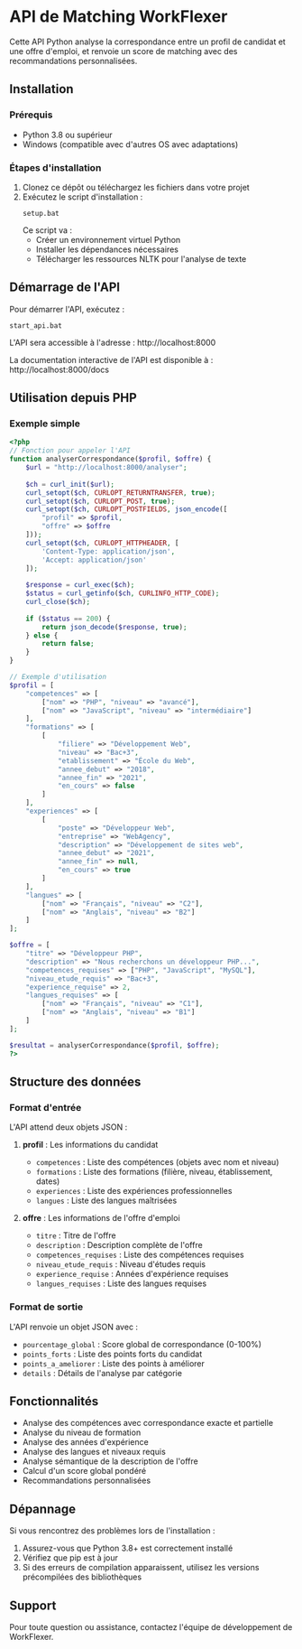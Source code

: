 # API de Matching WorkFlexer

Cette API Python analyse la correspondance entre un profil de candidat et une offre d'emploi, et renvoie un score de matching avec des recommandations personnalisées.

## Installation

### Prérequis

- Python 3.8 ou supérieur
- Windows (compatible avec d'autres OS avec adaptations)

### Étapes d'installation

1. Clonez ce dépôt ou téléchargez les fichiers dans votre projet
2. Exécutez le script d'installation :
   ```
   setup.bat
   ```
   Ce script va :
   - Créer un environnement virtuel Python
   - Installer les dépendances nécessaires
   - Télécharger les ressources NLTK pour l'analyse de texte

## Démarrage de l'API

Pour démarrer l'API, exécutez :
```
start_api.bat
```

L'API sera accessible à l'adresse : http://localhost:8000

La documentation interactive de l'API est disponible à : http://localhost:8000/docs

## Utilisation depuis PHP

### Exemple simple

```php
<?php
// Fonction pour appeler l'API
function analyserCorrespondance($profil, $offre) {
    $url = "http://localhost:8000/analyser";
    
    $ch = curl_init($url);
    curl_setopt($ch, CURLOPT_RETURNTRANSFER, true);
    curl_setopt($ch, CURLOPT_POST, true);
    curl_setopt($ch, CURLOPT_POSTFIELDS, json_encode([
        "profil" => $profil,
        "offre" => $offre
    ]));
    curl_setopt($ch, CURLOPT_HTTPHEADER, [
        'Content-Type: application/json',
        'Accept: application/json'
    ]);
    
    $response = curl_exec($ch);
    $status = curl_getinfo($ch, CURLINFO_HTTP_CODE);
    curl_close($ch);
    
    if ($status == 200) {
        return json_decode($response, true);
    } else {
        return false;
    }
}

// Exemple d'utilisation
$profil = [
    "competences" => [
        ["nom" => "PHP", "niveau" => "avancé"],
        ["nom" => "JavaScript", "niveau" => "intermédiaire"]
    ],
    "formations" => [
        [
            "filiere" => "Développement Web",
            "niveau" => "Bac+3",
            "etablissement" => "École du Web",
            "annee_debut" => "2018",
            "annee_fin" => "2021",
            "en_cours" => false
        ]
    ],
    "experiences" => [
        [
            "poste" => "Développeur Web",
            "entreprise" => "WebAgency",
            "description" => "Développement de sites web",
            "annee_debut" => "2021",
            "annee_fin" => null,
            "en_cours" => true
        ]
    ],
    "langues" => [
        ["nom" => "Français", "niveau" => "C2"],
        ["nom" => "Anglais", "niveau" => "B2"]
    ]
];

$offre = [
    "titre" => "Développeur PHP",
    "description" => "Nous recherchons un développeur PHP...",
    "competences_requises" => ["PHP", "JavaScript", "MySQL"],
    "niveau_etude_requis" => "Bac+3",
    "experience_requise" => 2,
    "langues_requises" => [
        ["nom" => "Français", "niveau" => "C1"],
        ["nom" => "Anglais", "niveau" => "B1"]
    ]
];

$resultat = analyserCorrespondance($profil, $offre);
?>
```

## Structure des données

### Format d'entrée

L'API attend deux objets JSON :

1. **profil** : Les informations du candidat
   - `competences` : Liste des compétences (objets avec nom et niveau)
   - `formations` : Liste des formations (filière, niveau, établissement, dates)
   - `experiences` : Liste des expériences professionnelles
   - `langues` : Liste des langues maîtrisées

2. **offre** : Les informations de l'offre d'emploi
   - `titre` : Titre de l'offre
   - `description` : Description complète de l'offre
   - `competences_requises` : Liste des compétences requises
   - `niveau_etude_requis` : Niveau d'études requis
   - `experience_requise` : Années d'expérience requises
   - `langues_requises` : Liste des langues requises

### Format de sortie

L'API renvoie un objet JSON avec :

- `pourcentage_global` : Score global de correspondance (0-100%)
- `points_forts` : Liste des points forts du candidat
- `points_a_ameliorer` : Liste des points à améliorer
- `details` : Détails de l'analyse par catégorie

## Fonctionnalités

- Analyse des compétences avec correspondance exacte et partielle
- Analyse du niveau de formation
- Analyse des années d'expérience
- Analyse des langues et niveaux requis
- Analyse sémantique de la description de l'offre
- Calcul d'un score global pondéré
- Recommandations personnalisées

## Dépannage

Si vous rencontrez des problèmes lors de l'installation :

1. Assurez-vous que Python 3.8+ est correctement installé
2. Vérifiez que pip est à jour
3. Si des erreurs de compilation apparaissent, utilisez les versions précompilées des bibliothèques

## Support

Pour toute question ou assistance, contactez l'équipe de développement de WorkFlexer. 